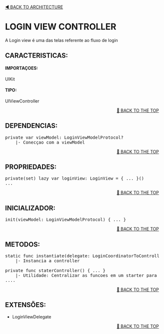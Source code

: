 <a name="#top"><a/>
<p align="left"><a href="https://github.com/PaoloProdossimoLopes/repository-template/blob/main/DOCUMENTATION/ARCHITECTURE/ARCHITECTURE.md">◀️ BACK TO ARCHITECTURE</a></p>
  
  

# LOGIN VIEW CONTROLLER
A Login view é uma das telas referente ao fluxo de login
  
  
  
## CARACTERISTICAS:
#### IMPORTAÇOES:
UIKit
  
#### TIPO:
UIViewController
<p align="right"><a href="#top">🔼 BACK TO THE TOP</a></p>
  
  
## DEPENDENCIAS:
<pre>
private var viewModel: LoginViewModelProtocol?
    |- Conecçao com a viewModel
</pre>
<p align="right"><a href="#top">🔼 BACK TO THE TOP</a></p>
  
  
  
## PROPRIEDADES:
<pre>
private(set) lazy var loginView: LoginView = { ... }() 
...
</pre>
<p align="right"><a href="#top">🔼 BACK TO THE TOP</a></p>
  
  
  
## INICIALIZADOR:
<pre>
init(viewModel: LoginViewModelProtocol) { ... }
</pre>
<p align="right"><a href="#top">🔼 BACK TO THE TOP</a></p>
  
  
  
## METODOS:
<pre>
static func instantiate(delegate: LoginCoordinatorToControllerDelegate, viewModel: LoginViewModelProtocol) -> LoginViewController { ... }
    |- Instancia a controller

private func staterController() { ... }
    |- Utilidade: Centralizar as funcoes em um starter para ser chamado no viewDidLoad
....
</pre>
<p align="right"><a href="#top">🔼 BACK TO THE TOP</a></p>
  

  
## EXTENSÕES:
* LoginViewDelegate
<p align="right"><a href="#top">🔼 BACK TO THE TOP</a></p>
